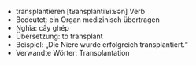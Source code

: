 - transplantieren [tʁansplantiˈʁiːʁən]	Verb
- Bedeutet: ein Organ medizinisch übertragen
- Nghĩa: cấy ghép
- Übersetzung: to transplant
- Beispiel: „Die Niere wurde erfolgreich transplantiert.“
- Verwandte Wörter: Transplantation